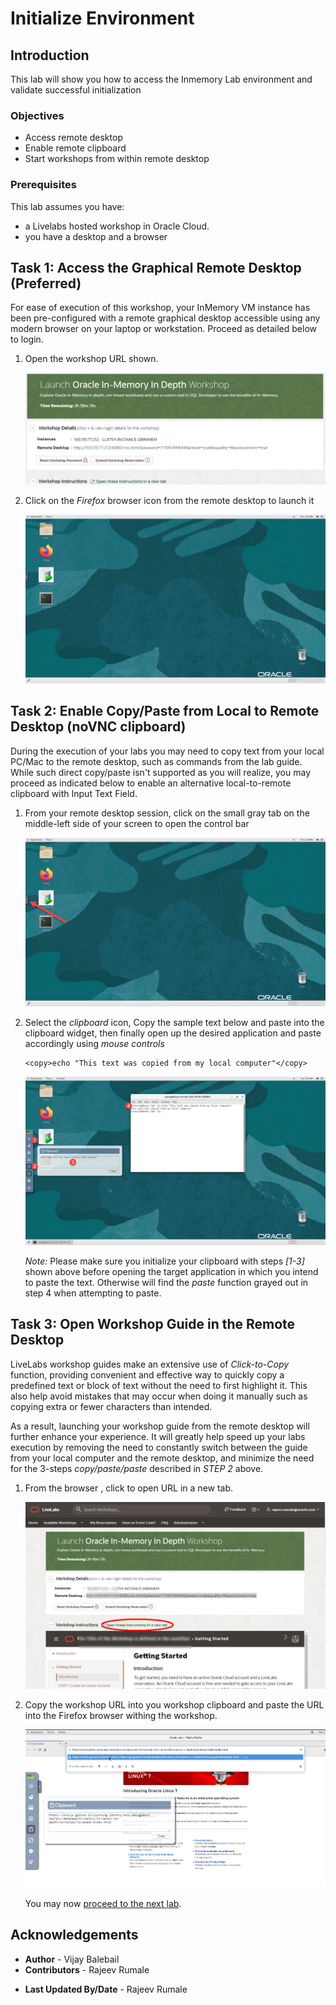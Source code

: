 # Initialize Environment

## Introduction
This lab will show you how to access the Inmemory Lab environment and validate successful initialization

### Objectives
- Access remote desktop
- Enable remote clipboard  
- Start workshops from within remote desktop

### Prerequisites
This lab assumes you have:
- a Livelabs hosted workshop in Oracle Cloud.
- you have a desktop and a browser

## **Task 1:** Access the Graphical Remote Desktop (Preferred)
For ease of execution of this workshop, your InMemory VM instance has been pre-configured with a remote graphical desktop accessible using any modern browser on your laptop or workstation. Proceed as detailed below to login.

1. Open the workshop URL shown.



    ![](./images/LabURL.png " ")


2. Click on the *Firefox* browser icon from the remote desktop to launch it

    ![](./images/novnc-landing.png " ")

## **Task 2:** Enable Copy/Paste from Local to Remote Desktop (noVNC clipboard)
During the execution of your labs you may need to copy text from your local PC/Mac to the remote desktop, such as commands from the lab guide. While such direct copy/paste isn't supported as you will realize, you may proceed as indicated below to enable an alternative local-to-remote clipboard with Input Text Field.

1. From your remote desktop session, click on the small gray tab on the middle-left side of your screen to open the control bar

    ![](./images/novnc-clipboard-1.png " ")

2. Select the *clipboard* icon, Copy the sample text below and paste into the clipboard widget, then finally open up the desired application and paste accordingly using *mouse controls*

    ```
    <copy>echo "This text was copied from my local computer"</copy>
    ```

    ![](./images/novnc-clipboard-2.png " ")

    *Note:* Please make sure you initialize your clipboard with steps *[1-3]* shown above before opening the target application in which you intend to paste the text. Otherwise will find the *paste* function grayed out in step 4 when attempting to paste.

## **Task 3:** Open Workshop Guide in the Remote Desktop
LiveLabs workshop guides make an extensive use of *Click-to-Copy* function, providing convenient and effective way to quickly copy a predefined text or block of text without the need to first highlight it. This also help avoid mistakes that may occur when doing it manually such as copying extra or fewer characters than intended.

As a result, launching your workshop guide from the remote desktop will further enhance your experience. It will greatly help speed up your labs execution by removing the need to constantly switch between the guide from your local computer and the remote desktop, and minimize the need for the 3-steps *copy/paste/paste* described in *STEP 2* above.

1. From the browser , click to open URL in a new tab.



    ![](./images/OpenURL.png " ")

2. Copy the workshop URL into you workshop clipboard and paste the URL into the Firefox browser withing the workshop.

    ![](./images/openURLNOVNC.png " ")

    You may now [proceed to the next lab](#next).

## Acknowledgements
- **Author** - Vijay Balebail
- **Contributors** - Rajeev Rumale
* **Last Updated By/Date** - Rajeev Rumale
